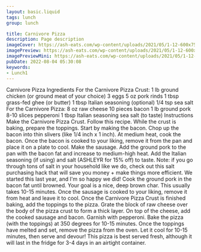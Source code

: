 ```yaml
---
layout: basic.liquid
tags: lunch
group: lunch

title: Carnivore Pizza
description: Page description
imageCover: https://ash-eats.com/wp-content/uploads/2021/05/1-12-600x750.jpg
imagePreview: https://ash-eats.com/wp-content/uploads/2021/05/1-12-600x750.jpg
imagePreviewMini: https://ash-eats.com/wp-content/uploads/2021/05/1-12-600x750.jpg
pubDate: 2022-08-04 05:30:08
keywords:
- Lunch1
---
```


Carnivore Pizza
Ingredients
For the Carnivore Pizza Crust:
1 lb ground chicken (or ground meat of your choice)
3 eggs
5 oz pork rinds
1 tbsp grass-fed ghee (or butter)
1 tbsp Italian seasoning (optional)
1/4 tsp sea salt
For the Carnivore Pizza:
8 oz raw cheese
10 pieces bacon
1 lb ground pork
8-10 slices pepperoni
1 tbsp Italian seasoning
sea salt (to taste)
Instructions
Make the Carnivore Pizza Crust.
Follow this recipe.
While the crust is baking, prepare the toppings. Start by making the bacon.
Chop up the bacon into thin slivers (like 1/4 inch x 1 inch).
At medium heat, cook the bacon.
Once the bacon is cooked to your liking, remove it from the pan and place it on a plate to cool.
Make the sausage.
Add the ground pork to the pan with the bacon fat and increase to medium-high heat.
Add the Italian seasoning (if using) and salt (ASHLEYR for 15% off) to taste.
Note: if you go through tons of salt in your household like we do, check out this salt purchasing hack that will save you money + make things more efficient. We started this last year, and I'm so happy we did!
Cook the ground pork in the bacon fat until browned. Your goal is a nice, deep brown char. This usually takes 10-15 minutes.
Once the sausage is cooked to your liking, remove it from heat and leave it to cool.
Once the Carnivore Pizza Crust is finished baking, add the toppings to the pizza.
Grate the block of raw cheese over the body of the pizza crust to form a thick layer.
On top of the cheese, add the cooked sausage and bacon.
Garnish with pepperoni.
Bake the pizza (with the toppings) at 350 degrees for 10-15 minutes.
Once the toppings have melted and set, remove the pizza from the oven.
Let it cool for 10-15 minutes, then serve and devour!
This pizza is best served fresh, although it will last in the fridge for 3-4 days in an airtight container.

